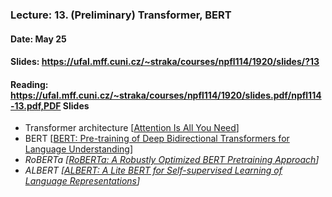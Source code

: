 ### Lecture: 13. (Preliminary) Transformer, BERT
#### Date: May 25
#### Slides: https://ufal.mff.cuni.cz/~straka/courses/npfl114/1920/slides/?13
#### Reading: https://ufal.mff.cuni.cz/~straka/courses/npfl114/1920/slides.pdf/npfl114-13.pdf,PDF Slides

- Transformer architecture [[Attention Is All You Need](https://arxiv.org/abs/1706.03762)]
- BERT [[BERT: Pre-training of Deep Bidirectional Transformers for Language Understanding](https://arxiv.org/abs/1810.04805)]
- _RoBERTa [[RoBERTa: A Robustly Optimized BERT Pretraining Approach](https://arxiv.org/abs/1907.11692)]_
- _ALBERT [[ALBERT: A Lite BERT for Self-supervised Learning of Language Representations](https://arxiv.org/abs/1909.11942)]_
